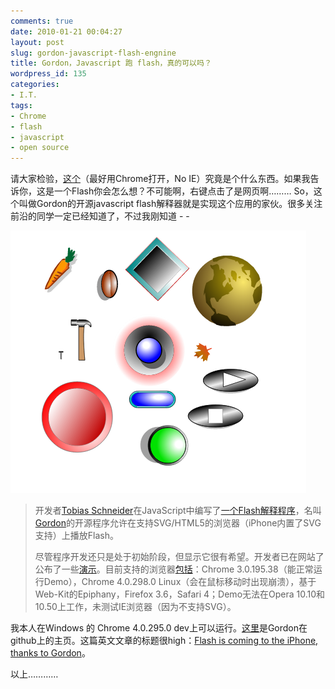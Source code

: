```yaml
---
comments: true
date: 2010-01-21 00:04:27
layout: post
slug: gordon-javascript-flash-engnine
title: Gordon，Javascript 跑 flash，真的可以吗？
wordpress_id: 135
categories:
- I.T.
tags:
- Chrome
- flash
- javascript
- open source
---
```


请大家检验，[这个](http://jancona.com/gordon/demos/buttons.html)（最好用Chrome打开，No IE）究竟是个什么东西。如果我告诉你，这是一个Flash你会怎么想？不可能啊，右键点击了是网页啊……… So，这个叫做Gordon的开源javascript flash解释器就是实现这个应用的家伙。很多关注前沿的同学一定已经知道了，不过我刚知道 - -

[![](/images/uploads/zb/2010-01-21_gordon_flash_javascript.png)](ttp://arthraim.cn/upload/2010-01-21_gordon_flash_javascript.png)

> 开发者[Tobias Schneider](http://github.com/tobeytailor)在JavaScript中编写了[一个Flash解释程序](http://apcmag.com/Content.aspx?id=5078)，名叫[Gordon](http://github.com/tobeytailor/gordon)的开源程序允许在支持SVG/HTML5的浏览器（iPhone内置了SVG支持）上播放Flash。
>
> 尽管程序开发还只是处于初始阶段，但显示它很有希望。开发者已在网站了公布了一些[演示](http://paulirish.com/work/gordon/demos/)。目前支持的浏览器[包括](http://wiki.github.com/tobeytailor/gordon/browser-support-table)：Chrome 3.0.195.38（能正常运行Demo），Chrome 4.0.298.0 Linux（会在鼠标移动时出现崩溃），基于Web-Kit的Epiphany，Firefox 3.6，Safari 4；Demo无法在Opera 10.10和10.50上工作，未测试IE浏览器（因为不支持SVG）。

我本人在Windows 的 Chrome 4.0.295.0 dev上可以运行。[这里](http://github.com/tobeytailor/gordon)是Gordon在github上的主页。这篇英文文章的标题很high：[Flash is coming to the iPhone, thanks to Gordon](http://apcmag.com/Content.aspx?id=5078)。

以上…………
